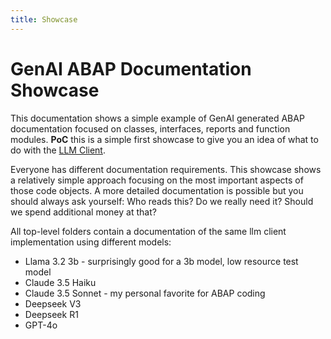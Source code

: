 ```yaml
---
title: Showcase
---
```

# GenAI ABAP Documentation Showcase

This documentation shows a simple example of GenAI generated ABAP documentation focused on classes, interfaces, reports and function modules.
**PoC** this is a simple first showcase to give you an idea of what to do with the [LLM Client](https://github.com/abap-ai/llm_client).

Everyone has different documentation requirements. This showcase shows a relatively simple approach focusing on the most important aspects of those code objects. A more detailed documentation is possible but you should always ask yourself: Who reads this? Do we really need it? Should we spend additional money at that?

All top-level folders contain a documentation of the same llm client implementation using different models:

* Llama 3.2 3b - surprisingly good for a 3b model, low resource test model
* Claude 3.5 Haiku
* Claude 3.5 Sonnet - my personal favorite for ABAP coding
* Deepseek V3
* Deepseek R1
* GPT-4o
